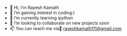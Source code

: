 - 👋 Hi, I’m Rayesh Kamath
- 👀 I’m gaining interest in coding:)
- 🌱 I’m currently learning ipython
- 💞️ I’m looking to collaborate on new projects soon
- 📫 You can reach me via📧 rayeshkamath111@gmail.com

<!---
irayesh007/irayesh007 is a ✨ special ✨ repository because its `README.md` (this file) appears on your GitHub profile.
You can click the Preview link to take a look at your changes.
--->
